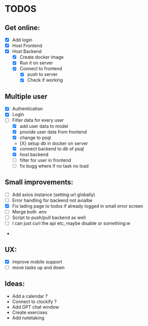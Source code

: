 # TODOS

## Get online:

- [X] Add login
- [X] Host Frontend
- [x] Host Backend
  - [X] Create docker image
  - [X] Run it on server
  - [X] Connect to frontend
    - [X] push to server
    - [x] Check if working

## Multiple user

- [X] Authentication
- [X] Login
- [ ] Filter data for every user
  - [X] add user data to model
  - [X] provide user data from frontend
  - [x] change to psql
  - [X} setup db in docker on server
  - [X] connect backend to db of psql
  - [X] host backend
  - [ ] filter for user in frontend
  - [ ] fix bugg where if no task no load

## Small improvements:

- [ ] Add axios instance (setting url globally)
- [ ] Error handling for backend not avialbe
- [X] Fix lading page to todos if already logged in small error screen
- [ ] Merge both .env
- [ ] Script to push/pull backend as well
- [ ] I can just curl the api etc, maybe disable or something:w
-

## UX:

- [x] improve mobile support
- [ ] move tasks up and down

## Ideas:

- Add a calendar ?
- Connect to clockify ?
- Add GPT chat window
- Create exercises
- Add notetaking
